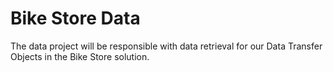 ﻿# Bike Store Data

The data project will be responsible with data retrieval for our Data Transfer Objects in the Bike Store solution.